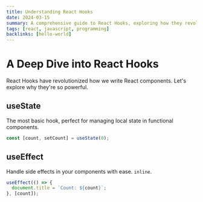 ```yaml
---
title: Understanding React Hooks
date: 2024-03-15
summary: A comprehensive guide to React Hooks, exploring how they revolutionized React development and showing practical examples of useState and useEffect.
tags: [react, javascript, programming]
backlinks: [hello-world]
---
```


# A Deep Dive into React Hooks

React Hooks have revolutionized how we write React components. Let's explore why they're so powerful.

## useState

The most basic hook, perfect for managing local state in functional components.

```javascript
const [count, setCount] = useState(0);
```

## useEffect

Handle side effects in your components with ease. `inline`.

```javascript
useEffect(() => {
  document.title = `Count: ${count}`;
}, [count]);
```
